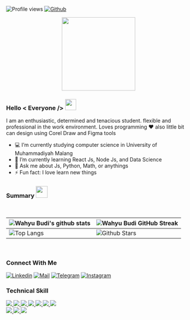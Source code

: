 ![Profile views](https://visitor-badge.glitch.me/badge?page_id=wahyubudii.wahyubudii)
[![Github](https://img.shields.io/github/followers/wahyubudii?label=Follow&style=social)](https://github.com/wahyubudii)

<p align="center">
    <img width="200" src="https://pbs.twimg.com/media/FHNMVK5VUAEbuMd?format=jpg&name=360x360">
</p>

### Hello < Everyone /> <img src = "https://raw.githubusercontent.com/MartinHeinz/MartinHeinz/master/wave.gif" width = 30px>
I am an enthusiastic, determined and tenacious student. flexible and professional in the work environment. Loves programming ❤ also little bit can design using Corel Draw and Figma tools

- 💻 I’m currently studying computer science in University of Muhammadiyah Malang
- 🌱 I’m currently learning React Js, Node Js, and Data Science
- 💬 Ask me about Js, Python, Math, or anythings
- ⚡ Fun fact: I love learn new things

### Summary <img src = "https://github.com/rajput2107/rajput2107/blob/master/Assets/Developer.gif" width = 32px>

<br>
  
| ![Wahyu Budi's github stats](https://github-readme-stats.vercel.app/api?username=wahyubudii&show_icons=true) | ![Wahyu Budi GitHub Streak](https://github-readme-streak-stats.herokuapp.com/?user=wahyubudii) |
| --- | --- |
| ![Top Langs](https://github-readme-stats.vercel.app/api/top-langs/?username=wahyubudii) | ![Github Stars](https://github-readme-stats.vercel.app/api?username=wahyubudii&show_icons=true&locale=en&count_private=true&hide_rank=true&custom_title=My%20GitHub%20Stats&disable_animations=true) |

<br>

### Connect With Me
  
[![Linkedin](https://img.shields.io/badge/LinkedIn-0077B5?style=for-the-badge&logo=linkedin&logoColor=white)](https://www.linkedin.com/in/wahyubudiutomo/)
[![Mail](https://img.shields.io/badge/Gmail-D14836?style=for-the-badge&logo=gmail&logoColor=white)](https://mail.google.com/mail/u/1/#inbox?compose=GTvVlcRwRdtlVkGSwghCSLqGLJwVgpFLPhqjWQzXFLDvNgxfpDTJcqbtRwzNsSPRjwDGvMmZVjQrL)
[![Telegram](https://img.shields.io/badge/Telegram-0077B5?style=for-the-badge&logo=telegram&logoColor=white)](https://t.me/wahyubudiut)
[![Instagram](https://img.shields.io/badge/Instagram-%23E4405F.svg?&style=for-the-badge&logo=instagram&logoColor=white)](https://www.instagram.com/lvxxyz)


### Technical Skill

<a href= https://www.python.org/> <img src ="https://img.shields.io/badge/-Python-eed718?style=flat&logo=python&logoColor=164ead"> </a>
<a href= https://dart.dev/> <img src ="https://img.shields.io/badge/-Dart-95A5A6?style=flat&logo=dart&logoColor=00d9ff"> </a>
<a href= https://www.javascript.com/> <img src ="https://img.shields.io/badge/-JavaScript-black?style=flat&logo=javascript&logoColor=eed718"> </a>
<a href= https://developer.mozilla.org/en-US/docs/Web/HTML/> <img src ="https://img.shields.io/badge/-HTML5-E34F26?style=flat&logo=html5&logoColor=white"> </a>
<a href= https://web.dev/learn/css/> <img src ="https://img.shields.io/badge/-CSS3-1572B6?style=flat&logo=css3&logoColor=white"> </a>
<a href= https://reactjs.org/> <img src ="https://img.shields.io/badge/-React%20JS-161616?style=flat&logo=react&logoColor=00d9ff"> </a>
<a href= https://nodejs.org/en/> <img src ="https://img.shields.io/badge/-Node%20JS-green?style=flat&logo=node&logoColor=00d9ff"> </a> </br>
<a href= https://nodejs.org/en/> <img src ="https://img.shields.io/badge/-Microsoft%20Word-164ead?style=flat&logo=microsoft%20word"> </a>
<a href= https://nodejs.org/en/> <img src ="https://img.shields.io/badge/-Microsoft%20Excel-026f39?style=flat&logo=microsoft%20excel"> </a>
<a href= https://nodejs.org/en/> <img src ="https://img.shields.io/badge/-Microsoft%20PowerPoint-b9361a?style=flat&logo=microsoft%20powerpoint"> </a>
